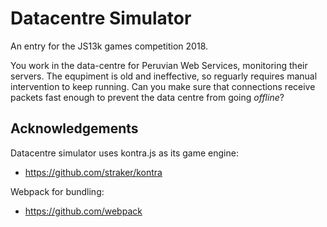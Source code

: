 # Datacentre Simulator
An entry for the JS13k games competition 2018.

You work in the data-centre for Peruvian Web Services, monitoring their servers.
The equpiment is old and ineffective, so reguarly requires manual intervention to keep running. Can you make sure that connections receive packets fast enough to prevent the data centre from going *offline*?


## Acknowledgements
Datacentre simulator uses kontra.js as its game engine:

- https://github.com/straker/kontra

Webpack for bundling:
- https://github.com/webpack
